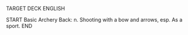 TARGET DECK
ENGLISH

START
Basic
Archery
Back: n. Shooting with a bow and arrows, esp. As a sport.
END
